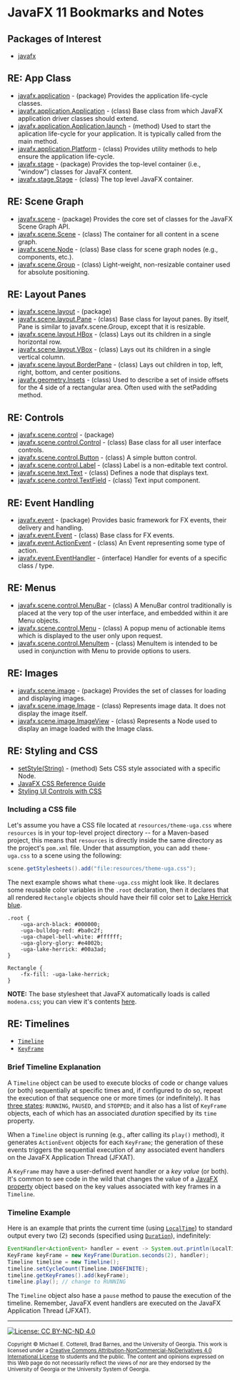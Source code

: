# JavaFX 11 Bookmarks and Notes

## Packages of Interest

   * [javafx](https://openjfx.io/javadoc/11/)
   
## RE: App Class

   * [javafx.application](https://openjfx.io/javadoc/11/javafx.graphics/javafx/application/package-summary.html) - (package) Provides the application life-cycle classes.
   * [javafx.application.Application](https://openjfx.io/javadoc/11/javafx.graphics/javafx/application/Application.html) - (class) Base class from which JavaFX 
     application driver classes should extend.
   * [javafx.application.Application.launch](https://openjfx.io/javadoc/11/javafx.graphics/javafx/application/Application.html#launch(java.lang.Class,java.lang.String...)) - 
     (method) Used to start the aplication life-cycle for your application. It is typically called from the main method.
   * [javafx.application.Platform](https://openjfx.io/javadoc/11/javafx.graphics/javafx/application/Platform.html) - (class) Provides utility 
     methods to help ensure the application life-cycle.
   * [javafx.stage](https://openjfx.io/javadoc/11/javafx.graphics/javafx/stage/package-summary.html) - (package) Provides the top-level container 
     (i.e., "window") classes for JavaFX content.
   * [javafx.stage.Stage](https://openjfx.io/javadoc/11/javafx.graphics/javafx/stage/Stage.html) - (class) The top level JavaFX container. 
   
## RE: Scene Graph
   
   * [javafx.scene](https://openjfx.io/javadoc/11/javafx.graphics/javafx/scene/package-summary.html) - (package) Provides 
     the core set of classes for the JavaFX Scene Graph API.
   * [javafx.scene.Scene](https://openjfx.io/javadoc/11/javafx.graphics/javafx/scene/Scene.html) - (class) The container for all content in a scene graph.
   * [javafx.scene.Node](https://openjfx.io/javadoc/11/javafx.graphics/javafx/scene/Node.html) - (class) Base class for scene graph nodes (e.g., components, etc.).
   * [javafx.scene.Group](https://openjfx.io/javadoc/11/javafx.graphics/javafx/scene/Group.html) - (class) Light-weight, non-resizable container used for absolute positioning.
   
## RE: Layout Panes

   * [javafx.scene.layout](https://openjfx.io/javadoc/11/javafx.graphics/javafx/scene/layout/package-summary.html) - (package)
   * [javafx.scene.layout.Pane](https://openjfx.io/javadoc/11/javafx.graphics/javafx/scene/layout/Pane.html) - (class) Base class for layout panes. 
     By itself, Pane is similar to javafx.scene.Group, except that it is resizable.
   * [javafx.scene.layout.HBox](https://openjfx.io/javadoc/11/javafx.graphics/javafx/scene/layout/HBox.html) - (class) Lays out its children in a single horizontal row.
   * [javafx.scene.layout.VBox](https://openjfx.io/javadoc/11/javafx.graphics/javafx/scene/layout/VBox.html) - (class) Lays out its children in a single vertical column.
   * [javafx.scene.layout.BorderPane](https://openjfx.io/javadoc/11/javafx.graphics/javafx/scene/layout/BorderPane.html) - (class) Lays out children in top, left, 
     right, bottom, and center positions.
   * [javafx.geometry.Insets](https://openjfx.io/javadoc/11/javafx.graphics/javafx/geometry/Insets.html) - (class) Used to describe a set of inside offsets 
     for the 4 side of a rectangular area. Often used with the setPadding method.
   
## RE: Controls

   * [javafx.scene.control](https://openjfx.io/javadoc/11/javafx.controls/javafx/scene/control/package-summary.html) - (package)
   * [javafx.scene.control.Control](https://openjfx.io/javadoc/11/javafx.controls/javafx/scene/control/Control.html) - (class) Base class for all user interface controls.
   * [javafx.scene.control.Button](https://openjfx.io/javadoc/11/javafx.controls/javafx/scene/control/Button.html) - (class) A simple button control.
   * [javafx.scene.control.Label](https://openjfx.io/javadoc/11/javafx.controls/javafx/scene/control/Label.html) - (class) Label is a non-editable text control.
   * [javafx.scene.text.Text](https://openjfx.io/javadoc/11/javafx.graphics/javafx/scene/text/Text.html) - (class) Defines a node that displays text.
   * [javafx.scene.control.TextField](https://openjfx.io/javadoc/11/javafx.controls/javafx/scene/control/TextField.html) - (class) Text input component.
   
## RE: Event Handling

   * [javafx.event](https://openjfx.io/javadoc/11/javafx.base/javafx/event/package-summary.html) - (package) Provides basic framework for FX events, their delivery and handling.
   * [javafx.event.Event](https://openjfx.io/javadoc/11/javafx.base/javafx/event/Event.html) - (class) Base class for FX events.
   * [javafx.event.ActionEvent](https://openjfx.io/javadoc/11/javafx.base/javafx/event/ActionEvent.html) - (class) An Event representing some type of action.
   * [javafx.event.EventHandler<T extends Event>](https://openjfx.io/javadoc/11/javafx.base/javafx/event/EventHandler.html) - (interface) Handler 
     for events of a specific class / type.
  
## RE: Menus

   * [javafx.scene.control.MenuBar](https://openjfx.io/javadoc/11/javafx.controls/javafx/scene/control/MenuBar.html) - (class) A MenuBar control 
     traditionally is placed at the very top of the user interface, and embedded within it are Menu objects.
   * [javafx.scene.control.Menu](https://openjfx.io/javadoc/11/javafx.controls/javafx/scene/control/Menu.html) - (class) A popup menu of actionable 
     items which is displayed to the user only upon request.
   * [javafx.scene.control.MenuItem](https://openjfx.io/javadoc/11/javafx.controls/javafx/scene/control/MenuItem.html) - (class) MenuItem 
     is intended to be used in conjunction with Menu to provide options to users.

## RE: Images

   * [javafx.scene.image](https://openjfx.io/javadoc/11/javafx.graphics/javafx/scene/image/package-summary.html) - (package) Provides the 
     set of classes for loading and displaying images.
   * [javafx.scene.image.Image](https://openjfx.io/javadoc/11/javafx.graphics/javafx/scene/image/Image.html) - (class) Represents image 
     data. It does not display the image itself.
   * [javafx.scene.image.ImageView](https://openjfx.io/javadoc/11/javafx.graphics/javafx/scene/image/ImageView.html) - (class) Represents 
     a Node used to display an image loaded with the Image class.

## RE: Styling and CSS
   
   * [setStyle(String)](https://openjfx.io/javadoc/11/javafx.graphics/javafx/scene/Node.html#setStyle(java.lang.String)) - (method) Sets 
     CSS style associated with a specific Node.
   * [JavaFX CSS Reference Guide](https://openjfx.io/javadoc/11/javafx.graphics/javafx/scene/doc-files/cssref.html)
   * [Styling UI Controls with CSS](https://docs.oracle.com/javase/8/javafx/user-interface-tutorial/apply-css.htm)
   
### Including a CSS file

Let's assume you have a CSS file located at `resources/theme-uga.css` where `resources` is in your top-level project
directory -- for a Maven-based project, this means that `resources` is directly inside the same directory as the 
project's `pom.xml` file. Under that assumption, you can add `theme-uga.css` to a scene using the following:

```java
scene.getStylesheets().add("file:resources/theme-uga.css");
```

The next example shows what `theme-uga.css` might look like. It declares some reusable color variables in the `.root`
declaration, then it declares that all rendered `Rectangle` objects should have their fill color set to 
[Lake Herrick blue](https://brand.uga.edu/visual-style/#color).

```
.root {
    -uga-arch-black: #000000;
    -uga-bulldog-red: #ba0c2f;
    -uga-chapel-bell-white: #ffffff;
    -uga-glory-glory: #e4002b;
    -uga-lake-herrick: #00a3ad;
}

Rectangle {
    -fx-fill: -uga-lake-herrick;
}
```

**NOTE:** The base stylesheet that JavaFX automatically loads is called `modena.css`;
you can view it's contents 
[here](https://github.com/openjdk/jfx/blob/22d4343fe8563c2931910b98e8f18c6fd4a48f05/modules/javafx.controls/src/main/resources/com/sun/javafx/scene/control/skin/modena/modena.css).

## RE: Timelines

   * [`Timeline`](https://openjfx.io/javadoc/11/javafx.graphics/javafx/animation/Timeline.html) 
   * [`KeyFrame`](https://openjfx.io/javadoc/11/javafx.graphics/javafx/animation/KeyFrame.html) 

### Brief Timeline Explanation

A `Timeline` object can be used to execute blocks of code or change values (or both) sequentially at specific times and, 
if configured to do so, repeat the execution of that sequence one or more times (or indefinitely). 
It has [three states](https://openjfx.io/javadoc/11/javafx.graphics/javafx/animation/Animation.Status.html):
`RUNNING`, `PAUSED`, and `STOPPED`; and it also has a list of `KeyFrame` objects, each of which has
an associated *duration* specified by its `time` property. 

When a `Timeline` object is running (e.g., after calling its `play()` method), it generates
`ActionEvent` objects for each `KeyFrame`; the generation of these events triggers the sequential 
execution of any associated event handlers on the JavaFX Application Thread (JFXAT).

A `KeyFrame` may have a user-defined event handler or a *key value* (or both). 
It's common to see code in the wild that changes the value of a 
[JavaFX property](https://openjfx.io/javadoc/11/javafx.base/javafx/beans/property/package-summary.html)
object based on the key values associated with key frames in a `Timeline`.

### Timeline Example

Here is an example that prints the current time (using 
[`LocalTime`](https://docs.oracle.com/en/java/javase/11/docs/api/java.base/java/time/LocalTime.html)) to 
standard output every two (2) seconds (specified using
[`Duration`](https://docs.oracle.com/en/java/javase/11/docs/api/java.base/java/time/Duration.html)), 
indefinitely:

```java
EventHandler<ActionEvent> handler = event -> System.out.println(LocalTime.now());
KeyFrame keyFrame = new KeyFrame(Duration.seconds(2), handler);
Timeline timeline = new Timeline();
timeline.setCycleCount(Timeline.INDEFINITE);
timeline.getKeyFrames().add(keyFrame);
timeline.play(); // change to RUNNING
```
The `Timeline` object also hase a `pause` method to pause the execution of the timeline.
Remember, JavaFX event handlers are executed on the JavaFX Application Thread (JFXAT).
   
<hr/>

[![License: CC BY-NC-ND 4.0](https://img.shields.io/badge/License-CC%20BY--NC--ND%204.0-lightgrey.svg)](http://creativecommons.org/licenses/by-nc-nd/4.0/)

<small>
Copyright &copy; Michael E. Cotterell, Brad Barnes, and the University of Georgia.
This work is licensed under a <a rel="license" href="http://creativecommons.org/licenses/by-nc-nd/4.0/">Creative Commons Attribution-NonCommercial-NoDerivatives 4.0 International License</a> to students and the public.
The content and opinions expressed on this Web page do not necessarily reflect the views of nor are they endorsed by the University of Georgia or the University System of Georgia.
</small>
